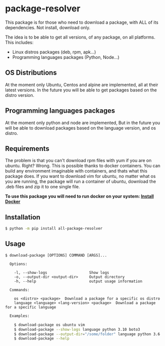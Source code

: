 # package-resolver

This package is for those who need to download a package, with ALL of its dependencies. Not install, download only.

The idea is to be able to get all versions, of any package, on all platforms. This includes:

- Linux distros packages (deb, rpm, apk...)
- Programming languages packages (Python, Node...)

## OS Distributions

At the moment only Ubuntu, Centos and alpine are implemented, all at their latest versions.
In the future you will be able to get packages based on the distro version.

## Programming languages packages

At the moment only python and node are implemented, But in the future you will be able to download packages based on the language version, and os distro.

## Requirements

The problem is that you can't download rpm files with yum if you are on ubuntu. Right? Wrong. This is possible thanks to docker containers.
You can build any environment imaginable with containers, and thats what this package does.
If you want to download vim for ubuntu, no matter what os you are running, the package will run a container of ubuntu, download the .deb files and zip it to one single file.

**To use this package you will need to run docker on your system: [Install Docker](https://docs.docker.com/get-docker/)**

## Installation

```bash
$ python -m pip install all-package-resolver
```

## Usage

```
$ download-package [OPTIONS] COMMAND [ARGS]...
```

```
  Options:

    -l, --show-logs                   Show logs
    -o, --output-dir <output-dir>     Output directory
    -h, --help                        output usage information
```

```
  Commands:

    os <distro> <package>  Download a package for a specific os distro
    language <language> <lang-version> <package>  Download a package for a specific language
```

```bash
  Examples:

    $ download-package os ubuntu vim
    $ download-package --show-logs language python 3.10 boto3
    $ download-package --output-dir="/some/folder" language python 3.6 boto3
    $ download-package --help
```

